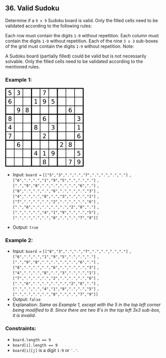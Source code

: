 ## 36. Valid Sudoku

Determine if a `9 x 9` Sudoku board is valid. Only the filled cells need to be validated according to the following rules:

Each row must contain the digits `1-9` without repetition.
Each column must contain the digits `1-9` without repetition.
Each of the nine `3 x 3` sub-boxes of the grid must contain the digits `1-9` without repetition.
Note:

A Sudoku board (partially filled) could be valid but is not necessarily solvable.
Only the filled cells need to be validated according to the mentioned rules.

### Example 1:

![img](0036-Valid-Sudoku.png)

- Input: `board =`
  `[["5","3",".",".","7",".",".",".","."]`
  `,["6",".",".","1","9","5",".",".","."]`
  `,[".","9","8",".",".",".",".","6","."]`
  `,["8",".",".",".","6",".",".",".","3"]`
  `,["4",".",".","8",".","3",".",".","1"]`
  `,["7",".",".",".","2",".",".",".","6"]`
  `,[".","6",".",".",".",".","2","8","."]`
  `,[".",".",".","4","1","9",".",".","5"]`
  `,[".",".",".",".","8",".",".","7","9"]]`

- Output: `true`

### Example 2:

- Input: `board =`
  `[["8","3",".",".","7",".",".",".","."]`
  `,["6",".",".","1","9","5",".",".","."]`
  `,[".","9","8",".",".",".",".","6","."]`
  `,["8",".",".",".","6",".",".",".","3"]`
  `,["4",".",".","8",".","3",".",".","1"]`
  `,["7",".",".",".","2",".",".",".","6"]`
  `,[".","6",".",".",".",".","2","8","."]`
  `,[".",".",".","4","1","9",".",".","5"]`
  `,[".",".",".",".","8",".",".","7","9"]]`
- Output: `false`
-   Explanation: _Same as Example 1, except with the 5 in the top left corner being modified to 8. Since there are two 8's in the top left 3x3 sub-box, it is invalid._

### Constraints:

-   `board.length == 9`
-   `board[i].length == 9`
-   `board[i][j]` is a digit `1-9` or `'.'`.
